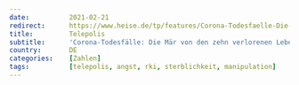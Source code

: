 ```yaml
---
date:          2021-02-21
redirect:      https://www.heise.de/tp/features/Corona-Todesfaelle-Die-Maer-von-den-zehn-verlorenen-Lebensjahren-5060636.html
title:         Telepolis
subtitle:      'Corona-Todesfälle: Die Mär von den zehn verlorenen Lebensjahren'
country:       DE
categories:    [Zahlen]
tags:          [telepolis, angst, rki, sterblichkeit, manipulation]
---
```

